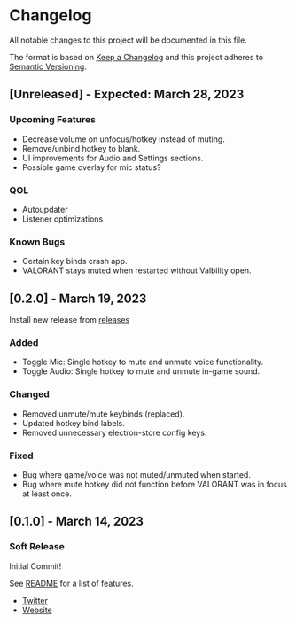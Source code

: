 # Changelog

All notable changes to this project will be documented in this file.

The format is based on [Keep a Changelog](https://keepachangelog.com/en/1.0.0/)
and this project adheres to [Semantic Versioning](https://semver.org/spec/v2.0.0.html).

## [Unreleased] - Expected: March 28, 2023

### Upcoming Features

- Decrease volume on unfocus/hotkey instead of muting.
- Remove/unbind hotkey to blank.
- UI improvements for Audio and Settings sections.
- Possible game overlay for mic status?

### QOL

- Autoupdater
- Listener optimizations

### Known Bugs

- Certain key binds crash app.
- VALORANT stays muted when restarted without Valbility open.

## [0.2.0] - March 19, 2023

Install new release from [releases](https://github.com/markzhdan/Valbility/releases/tag/0.2.0)

### Added

- Toggle Mic: Single hotkey to mute and unmute voice functionality.
- Toggle Audio: Single hotkey to mute and unmute in-game sound.

### Changed

- Removed unmute/mute keybinds (replaced).
- Updated hotkey bind labels.
- Removed unnecessary electron-store config keys.

### Fixed

- Bug where game/voice was not muted/unmuted when started.
- Bug where mute hotkey did not function before VALORANT was in focus at least once.

## [0.1.0] - March 14, 2023

### Soft Release

Initial Commit!

See [README](https://github.com/markzhdan/Valbility/blob/master/README.md) for a list of features.

- [Twitter](https://twitter.com/Valbility)
- [Website](http://valbility.com/)
